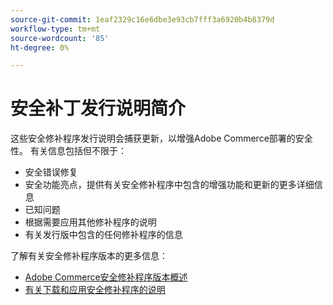 ```yaml
---
source-git-commit: 1eaf2329c16e6dbe3e93cb7fff3a6920b4b8379d
workflow-type: tm+mt
source-wordcount: '85'
ht-degree: 0%

---
```

# 安全补丁发行说明简介

这些安全修补程序发行说明会捕获更新，以增强Adobe Commerce部署的安全性。 有关信息包括但不限于：

* 安全错误修复
* 安全功能亮点，提供有关安全修补程序中包含的增强功能和更新的更多详细信息
* 已知问题
* 根据需要应用其他修补程序的说明
* 有关发行版中包含的任何修补程序的信息

了解有关安全修补程序版本的更多信息：

* [Adobe Commerce安全修补程序版本概述](/help/release/release-notes/security/overview.md#about-adobe-commerce-security-patch-releases)
* [有关下载和应用安全修补程序的说明](/help/installation/composer.md)
